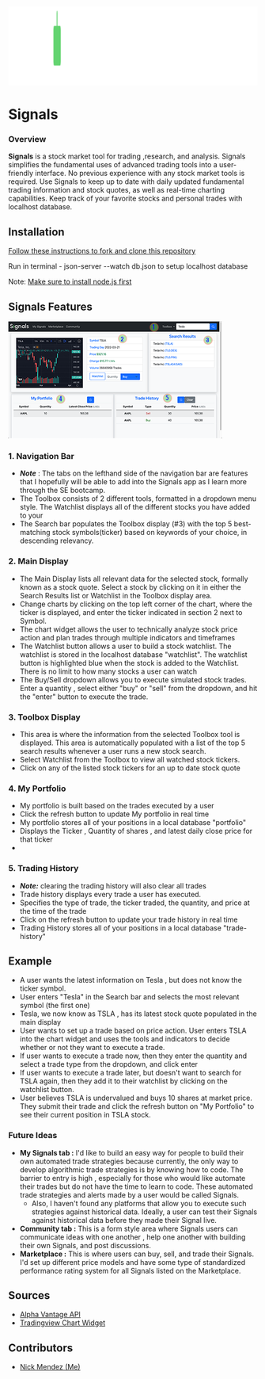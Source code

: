 ![Signals](https://github.com/nickmendezFlatiron/Signals/blob/main/img/Signals.png)

# Signals
### Overview

__Signals__ is a stock market tool for trading ,research, and analysis. Signals simplifies the fundamental uses of advanced trading tools into a user-friendly interface. No previous experience with any stock market tools is required. Use Signals to keep up to date with daily updated fundamental trading information and stock quotes, as well as real-time charting capabilities. Keep track of your favorite stocks and personal trades with localhost database.

## Installation

[Follow these instructions to fork and clone this repository](https://docs.github.com/en/desktop/contributing-and-collaborating-using-github-desktop/adding-and-cloning-repositories/cloning-a-repository-from-github-to-github-desktop)

Run in terminal - json-server --watch db.json to setup localhost database

Note: [Make sure to install node.js first](https://nodejs.org/en/)

## Signals Features

![Signals Interface](https://github.com/nickmendezFlatiron/Signals/blob/main/img/Signals%20Interface.png)


###  1.  Navigation Bar
  -  ***Note*** : The tabs on the lefthand side of the navigation bar are features that I hopefully will be able to add into the Signals app as I learn more through the SE bootcamp. 
  - The Toolbox consists of 2 different tools, formatted in a dropdown menu style. The Watchlist displays all of the different stocks you have added to your 
  - The Search bar populates the Toolbox display (#3) with the top 5 best-matching stock symbols(ticker) based on keywords of your choice, in descending relevancy. 

### 2. Main Display

  - The Main Display lists all relevant data for the selected stock, formally known as a stock quote. Select a stock by clicking on it in either the Search Results list or Watchlist in the Toolbox display area. 
  - Change charts by clicking on the top left corner of the chart, where the ticker is displayed, and enter the ticker indicated in section 2 next to Symbol.
  - The chart widget allows the user to technically analyze stock price action and plan trades through multiple indicators and timeframes
  - The Watchlist button allows a user to build a stock watchlist. The watchlist is stored in the localhost database "watchlist". The watchlist button is highlighted blue when the stock is added to the Watchlist. There is no limit to how many stocks a user can watch
  - The Buy/Sell dropdown allows you to execute simulated stock trades. Enter a quantity , select either "buy" or "sell" from the dropdown, and hit the "enter" button to execute the trade.

### 3. Toolbox Display
  - This area is where the information from the selected Toolbox tool is displayed. This area is automatically populated with a list of the top 5 search results whenever a user runs a new stock search.
  - Select Watchlist from the Toolbox to view all watched stock tickers.
  - Click on any of the listed stock tickers for an up to date stock quote

### 4. My Portfolio 
  - My portfolio is built based on the trades executed by a user
  - Click the refresh button to update My portfolio in real time
  - My portfolio stores all of your positions in a local database "portfolio"
  - Displays the Ticker , Quantity of shares , and latest daily close price for that ticker
  - 

### 5. Trading History
  - ***Note:*** clearing the trading history will also clear all trades
  - Trade history displays every trade a user has executed.
  - Specifies the type of trade, the ticker traded, the quantity, and price at the time of the trade
  - Click on the refresh button to update your trade history in real time
  - Trading History stores all of your positions in a local database "trade-history"


## Example
  - A user wants the latest information on Tesla , but does not know the ticker symbol.
  - User enters "Tesla" in the Search bar and selects the most relevant symbol (the first one)
  - Tesla, we now know as TSLA , has its latest stock quote populated in the main display
  - User wants to set up a trade based on price action. User enters TSLA into the chart widget and uses the tools and indicators to decide whether or not they want to execute a trade.
  - If user wants to execute a trade now, then they enter the quantity and select a trade type from the dropdown, and click enter
  - If user wants to execute a trade later, but doesn't want to search for TSLA again, then they add it to their watchlist by clicking on the watchlist button.
  - User believes TSLA is undervalued and buys 10 shares at market price. They submit their trade and click the refresh button on "My Portfolio" to see their current position in TSLA stock.
  

### Future Ideas

  - __My Signals tab :__ I'd like to build an easy way for people to build their own automated trade strategies because currently, the only way to develop algorithmic trade strategies is by knowing how to code. The barrier to entry is high , especially for those who would like automate their trades but do not have the time to learn to code. These automated trade strategies and alerts made by a user would be called Signals. 
    - Also, I haven't found any platforms that allow you to execute such strategies against historical data. Ideally, a user can test their Signals against historical data before they made their Signal live.
  - __Community tab :__ This is a form style area where Signals users can communicate ideas with one another , help one another with building their own Signals, and post discussions.
  - __Marketplace :__ This is where users can buy, sell, and trade their Signals. I'd set up different price models and have some type of standardized performance rating system for all Signals listed on the Marketplace. 

## Sources

- [Alpha Vantage API](https://www.alphavantage.co/)
- [Tradingview Chart Widget](https://www.tradingview.com/widget/)

## Contributors

- [Nick Mendez (Me)](https://github.com/nickmendezFlatiron)
